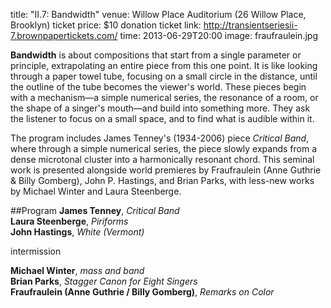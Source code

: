 title: "II.7: Bandwidth"
venue: Willow Place Auditorium (26 Willow Place, Brooklyn)
ticket price: $10 donation
ticket link: http://transientseriesii-7.brownpapertickets.com/
time: 2013-06-29T20:00
image: fraufraulein.jpg

**Bandwidth** is about compositions that start from a single parameter or principle, extrapolating an entire piece from this one point. It is like looking through a paper towel tube, focusing on a small circle in the distance, until the outline of the tube becomes the viewer's world. These pieces begin with a mechanism—a simple numerical series, the resonance of a room, or the shape of a singer's mouth—and build into something more. They ask the listener to focus on a small space, and to find what is audible within it.

The program includes James Tenney's (1934-2006) piece *Critical Band*, where through a simple numerical series, the piece slowly expands from a dense microtonal cluster into a harmonically resonant chord. This seminal work is presented alongside world premieres by Fraufraulein (Anne Guthrie & Billy Gomberg), John P. Hastings, and Brian Parks, with less-new works by Michael Winter and Laura Steenberge.

##Program
**James Tenney**, *Critical Band*  
**Laura Steenberge**, *Piriforms*  
**John Hastings**, *White (Vermont)*  

intermission

**Michael Winter**, *mass and band*  
**Brian Parks**, *Stagger Canon for Eight Singers*  
**Fraufraulein (Anne Guthrie / Billy Gomberg)**, *Remarks on Color*  